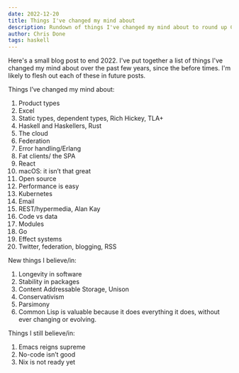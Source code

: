 ```yaml
---
date: 2022-12-20
title: Things I've changed my mind about
description: Rundown of things I've changed my mind about to round up Covid until 2022
author: Chris Done
tags: haskell
---
```


Here's a small blog post to end 2022. I've put together a list of things I've changed my
mind about over the past few years, since the before times. I'm likely to flesh out each 
of these in future posts.

Things I’ve changed my mind about:

1. Product types
2. Excel
3. Static types, dependent types, Rich Hickey, TLA+
4. Haskell and Haskellers, Rust
5. The cloud
6. Federation
7. Error handling/Erlang
8. Fat clients/ the SPA
9. React
10. macOS: it isn’t that great
11. Open source
12. Performance is easy
13. Kubernetes
14. Email
15. REST/hypermedia, Alan Kay
16. Code vs data
17. Modules
18. Go
19. Effect systems 
20. Twitter, federation, blogging, RSS

New things I believe/in:

1. Longevity in software
2. Stability in packages
3. Content Addressable Storage, Unison
4. Conservativism
5. Parsimony 
6. Common Lisp is valuable because it does everything it does, without ever changing or evolving.

Things I still believe/in:

1. Emacs reigns supreme
2. No-code isn’t good
3. Nix is not ready yet
